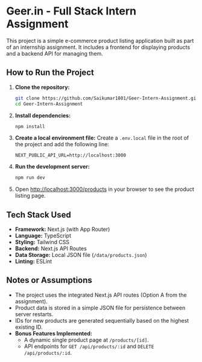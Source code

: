 # Geer.in - Full Stack Intern Assignment

This project is a simple e-commerce product listing application built as part of an internship assignment. It includes a frontend for displaying products and a backend API for managing them.

## How to Run the Project

1.  **Clone the repository:**
    ```bash
    git clone https://github.com/Saikumar1801/Geer-Intern-Assignment.git
    cd Geer-Intern-Assignment
    ```

2.  **Install dependencies:**
    ```bash
    npm install
    ```

3.  **Create a local environment file:**
    Create a `.env.local` file in the root of the project and add the following line:
    ```
    NEXT_PUBLIC_API_URL=http://localhost:3000
    ```

4.  **Run the development server:**
    ```bash
    npm run dev
    ```

5.  Open [http://localhost:3000/products](http://localhost:3000/products) in your browser to see the product listing page.

## Tech Stack Used

*   **Framework:** Next.js (with App Router)
*   **Language:** TypeScript
*   **Styling:** Tailwind CSS
*   **Backend:** Next.js API Routes
*   **Data Storage:** Local JSON file (`/data/products.json`)
*   **Linting:** ESLint

## Notes or Assumptions

*   The project uses the integrated Next.js API routes (Option A from the assignment).
*   Product data is stored in a simple JSON file for persistence between server restarts.
*   IDs for new products are generated sequentially based on the highest existing ID.
*   **Bonus Features Implemented:**
    *   A dynamic single product page at `/products/[id]`.
    *   API endpoints for `GET /api/products/:id` and `DELETE /api/products/:id`.
